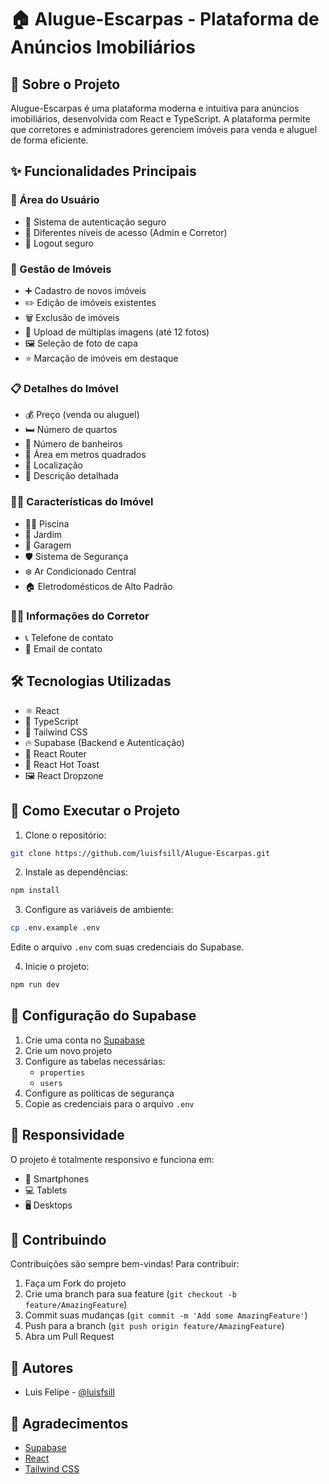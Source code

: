 # 🏠 Alugue-Escarpas - Plataforma de Anúncios Imobiliários

## 📝 Sobre o Projeto
Alugue-Escarpas é uma plataforma moderna e intuitiva para anúncios imobiliários, desenvolvida com React e TypeScript. A plataforma permite que corretores e administradores gerenciem imóveis para venda e aluguel de forma eficiente.

## ✨ Funcionalidades Principais

### 👤 Área do Usuário
- 🔐 Sistema de autenticação seguro
- 👥 Diferentes níveis de acesso (Admin e Corretor)
- 🚪 Logout seguro

### 🏢 Gestão de Imóveis
- ➕ Cadastro de novos imóveis
- ✏️ Edição de imóveis existentes
- 🗑️ Exclusão de imóveis
- 📸 Upload de múltiplas imagens (até 12 fotos)
- 🖼️ Seleção de foto de capa
- ⭐ Marcação de imóveis em destaque

### 📋 Detalhes do Imóvel
- 💰 Preço (venda ou aluguel)
- 🛏️ Número de quartos
- 🚿 Número de banheiros
- 📏 Área em metros quadrados
- 📍 Localização
- 📝 Descrição detalhada

### 🏊‍♂️ Características do Imóvel
- 🏊‍♂️ Piscina
- 🌳 Jardim
- 🚗 Garagem
- 🛡️ Sistema de Segurança
- ❄️ Ar Condicionado Central
- 🏠 Eletrodomésticos de Alto Padrão

### 👨‍💼 Informações do Corretor
- 📞 Telefone de contato
- 📧 Email de contato

## 🛠️ Tecnologias Utilizadas

- ⚛️ React
- 📘 TypeScript
- 🎨 Tailwind CSS
- 🔥 Supabase (Backend e Autenticação)
- 📱 React Router
- 🎯 React Hot Toast
- 🖼️ React Dropzone

## 🚀 Como Executar o Projeto

1. Clone o repositório:
```bash
git clone https://github.com/luisfsill/Alugue-Escarpas.git
```

2. Instale as dependências:
```bash
npm install
```

3. Configure as variáveis de ambiente:
```bash
cp .env.example .env
```
Edite o arquivo `.env` com suas credenciais do Supabase.

4. Inicie o projeto:
```bash
npm run dev
```

## 🔧 Configuração do Supabase

1. Crie uma conta no [Supabase](https://supabase.com)
2. Crie um novo projeto
3. Configure as tabelas necessárias:
   - `properties`
   - `users`
4. Configure as políticas de segurança
5. Copie as credenciais para o arquivo `.env`

## 📱 Responsividade
O projeto é totalmente responsivo e funciona em:
- 📱 Smartphones
- 💻 Tablets
- 🖥️ Desktops

## 🤝 Contribuindo
Contribuições são sempre bem-vindas! Para contribuir:

1. Faça um Fork do projeto
2. Crie uma branch para sua feature (`git checkout -b feature/AmazingFeature`)
3. Commit suas mudanças (`git commit -m 'Add some AmazingFeature'`)
4. Push para a branch (`git push origin feature/AmazingFeature`)
5. Abra um Pull Request

## 👥 Autores
- Luis Felipe - [@luisfsill](https://github.com/luisfsill)

## 🙏 Agradecimentos
- [Supabase](https://supabase.com)
- [React](https://reactjs.org)
- [Tailwind CSS](https://tailwindcss.com) 
